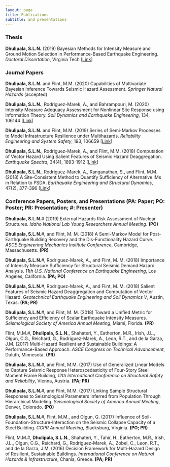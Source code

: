 ```yaml
---
layout: page
title: Publications
subtitle: and presentations
---
```


### Thesis

**Dhulipala, S.L.N.** (2019) Bayesian Methods for Intensity Measure and Ground Motion Selection in Performance-Based Earthquake Engineering. _Doctoral Dissertation_, Virginia Tech [[Link](https://vtechworks.lib.vt.edu/handle/10919/88493)]

### Journal Papers

**Dhulipala, S.L.N.** and Flint, M.M. (2020) Capabilities of Multivariate Bayesian Inference Towards Seismic Hazard Assessment. *Springer Natural Hazards* (accepted)

**Dhulipala, S.L.N.**, Rodriguez-Marek, A., and Bahrampouri, M. (2020) Intensity Measure Adequacy Assessment for Nonlinear Site Response using Information Theory. *Soil Dynamics and Earthquake Engineering*, 134, 106144 [[Link](https://www.sciencedirect.com/science/article/abs/pii/S026772611930990X?via%3Dihub)]

**Dhulipala, S.L.N.** and Flint, M.M. (2019) Series of Semi-Markov Processes to Model Infrastructure Resilience under Multihazards. *Reliability Engineering and System Safety*, 193, 106659 [[Link](https://www.sciencedirect.com/science/article/pii/S0951832019301619)]

**Dhulipala, S.L.N.**, Rodriguez-Marek, A., and Flint, M.M. (2018) Computation of Vector Hazard Using Salient Features of Seismic Hazard Deaggregation. *Earthquake Spectra*, 34(4), 1893-1912 [[Link](https://earthquakespectra.org/doi/abs/10.1193/080117EQS149M)]

**Dhulipala, S.L.N.**, Rodriguez-Marek, A., Ranganathan, S., and Flint, M.M. (2018) A Site-Consistent Method to Quantify Sufficiency of Alternative IMs in Relation to PSDA. *Earthquake Engineering and Structural Dynamics*, 47(2), 377-396 [[Link](https://onlinelibrary.wiley.com/doi/abs/10.1002/eqe.2955)]

<!---


-->

### Conference Papers, Posters, and Presentations (PA: Paper; PO: Poster; PR: Presentation; #: Presenter)

**Dhulipala, S.L.N.**# (2019) External Hazards Risk Assessment of Nuclear Structures. *Idaho National Lab Young Researchers Annual Meeting*. **(PO)**

**Dhulipala, S.L.N.**#, and Flint, M. M. (2018) A Semi-Markov Model for Post-Earthquake Building Recovery and the Dis-Functionality Hazard Curve. *ASCE Engineering Mechanics Institute Conference*, Cambridge, Massachusetts. **(PR)**

**Dhulipala, S.L.N.**#, Rodriguez-Marek, A., and Flint, M. M. (2018) Importance of Intensity Measure Sufficiency for Structural Seismic Demand Hazard Analysis. *11th U.S. National Conference on Earthquake Engineering*, Los Angeles, California. **(PA; PO)**

**Dhulipala, S.L.N.**#, Rodriguez-Marek, A., and Flint, M. M. (2018) Salient Features of Seismic Hazard Deaggregation and Computation of Vector Hazard. *Geotechnical Earthquake Engineering and Soil Dynamics V*, Austin, Texas. **(PA; PR)**

**Dhulipala, S.L.N.**#, and Flint, M. M. (2018) Toward a Unified Metric for Sufficiency and Efficiency of Scalar Earthquake Intensity Measures. *Seismological Society of America Annual Meeting*, Miami, Florida. **(PR)**

Flint, M.M.#, **Dhulipala, S.L.N.**, Shahateri, Y., Eatherton, M.R., Irish, J.L., Olgun, C.G., Reichard, G., Rodriguez-Marek, A., Leon, R.T., and de la Garza, J.M. (2017) Multi-Hazard Resilient and Sustainable Buildings:
A Performance-Based Approach. *ASCE Congress on Technical Advancement*, Duluth, Minnesota. **(PR)**

**Dhulipala, S.L.N.**#, and Flint, M.M. (2017) Use of Generalized Linear Models to Capture Seismic Response Heteroscedasticity of Four-Story Steel Moment Frame Building, *12th International Conference on Structural Safety and Reliability*, Vienna, Austria. **(PA; PR)**

**Dhulipala, S.L.N.**#, and Flint, M.M. (2017) Linking Sample Structural Responses to Seismological Parameters Inferred from Population Through Hierarchical Modeling. *Seismological Society of America Annual Meeting*, Denver, Colorado. **(PO)**

**Dhulipala, S.L.N.**#, Flint, M.M., and Olgun, G. (2017) Influence of Soil-Foundation-Structure-Interaction on the Seismic Collapse Capacity of a Steel Building. *CGPR Annual Meeting*, Blacksburg, Virginia. **(PO; PR)**

Flint, M.M.#, **Dhulipala, S.L.N.**, Shahateri, Y., Tahir, H., Eatherton, M.R., Irish, J.L., Olgun, C.G., Reichard, G., Rodriguez-Marek, A., Zobel, C., Leon, R.T., and de la Garza, J.M. (2016) Decision Framework for Multi-Hazard Design of Resilient, Sustainable Buildings. *International Conference on Natural Hazards & Infrastructure*, Chania, Greece. **(PA; PR)**
